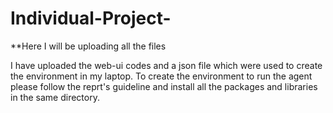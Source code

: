 # Individual-Project-
**Here I will be uploading all the files 

I have uploaded the web-ui codes and a json file which were used to create the environment in my laptop. To create the environment to run the agent please follow the reprt's guideline and install all the packages and libraries in the same directory. 
